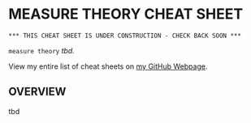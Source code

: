 # MEASURE THEORY CHEAT SHEET

```
*** THIS CHEAT SHEET IS UNDER CONSTRUCTION - CHECK BACK SOON ***
```

`measure theory` _tbd._

View my entire list of cheat sheets on
[my GitHub Webpage](https://jeffdecola.github.io/my-cheat-sheets/).

## OVERVIEW

tbd

